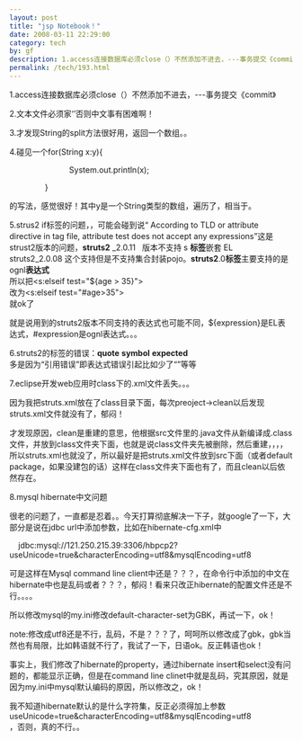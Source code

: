 ```yaml
---
layout: post
title: "jsp Notebook！"
date: 2008-03-11 22:29:00
category: tech
by: gf
description: 1.access连接数据库必须close（）不然添加不进去，---事务提交《commit》2.文本文件必须家‘’否则中文事有困难啊！3.才发现String的split方法很好用，返回一个数组。。4.碰见一个
permalink: /tech/193.html
---
```

1.access连接数据库必须close（）不然添加不进去，---事务提交《commit》

2.文本文件必须家‘’否则中文事有困难啊！

3.才发现String的split方法很好用，返回一个数组。。

4.碰见一个for(String x:y)\{

                           System.out.println(x);

                \}

的写法，感觉很好！其中y是一个String类型的数组，遍历了，相当于。

5.strus2 if标签的问题，，可能会碰到说“ According to TLD or attribute directive in tag file, attribute test does not accept any expressions”这是strust2版本的问题，**struts2** \_2.0.11   版本不支持 s **标签**嵌套 EL  
struts2\_2.0.08 这个支持但是不支持集合封装pojo。**struts2**.0**标签**主要支持的是ognl**表达式**  
所以把<s:elseif test="$\{age > 35\}">  
改为<s:elseif test="\#age>35">  
就ok了

就是说用到的struts2版本不同支持的表达式也可能不同，$\{expression\}是EL表达式，\#expression是ognl表达式。。。

6.struts2的标签的错误：**quote** **symbol** **expected**  
多是因为“引用错误”即表达式错误引起比如少了“”等等

7.eclipse开发web应用时class下的.xml文件丢失。。。

因为我把struts.xml放在了class目录下面，每次preoject->clean以后发现struts.xml文件就没有了，郁闷！

才发现原因，clean是重建的意思，他根据src文件里的.java文件从新编译成.class文件，并放到class文件夹下面，也就是说class文件夹先被删除，然后重建，，，，所以struts.xml也就没了，所以最好是把struts.xml文件放到src下面（或者default package，如果没建包的话）这样在class文件夹下面也有了，而且clean以后依然存在。

8.mysql hibernate中文问题

很老的问题了，一直都是忍着。。今天打算彻底解决一下子，就google了一下，大部分是说在jdbc url中添加参数，比如在hibernate-cfg.xml中

<property name="hibernate.connection.url">  
    jdbc:mysql://121.250.215.39:3306/hbpcp2?useUnicode=true&characterEncoding=utf8&mysqlEncoding=utf8     
   </property>

可是这样在Mysql command line client中还是？？？，在命令行中添加的中文在hibernate中也是乱码或者？？？，郁闷！看来只改正hibernate的配置文件还是不行。。。。

所以修改mysql的my.ini修改default-character-set为GBK，再试一下，ok！

note:修改成utf8还是不行，乱码，不是？？？了，呵呵所以修改成了gbk，gbk当然也有局限，比如韩语就不行了，我试了一下，日语ok。反正韩语也ok！

事实上，我们修改了hibernate的property，通过hibernate insert和select没有问题的，都能显示正确，但是在command line clinet中就是乱码，究其原因，就是因为my.ini中mysql默认编码的原因，所以修改之，ok！

我不知道hibernate默认的是什么字符集，反正必须得加上参数useUnicode=true&characterEncoding=utf8&mysqlEncoding=utf8     
，否则，真的不行。。